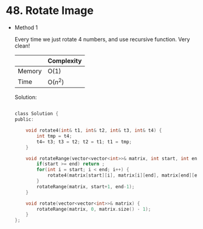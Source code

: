 # 48. Rotate Image 
- Method 1

    Every time we just rotate 4 numbers, and use recursive function. Very clean!

    | |   Complexity  |
    | ----------- | ----------- | 
    |  Memory     | O(1) | 
    |      Time       |  O($n^2$) | 


    Solution:

    ``` h

    class Solution {
    public:

        void rotate4(int& t1, int& t2, int& t3, int& t4) {
            int tmp = t4;
            t4= t3; t3 = t2; t2 = t1; t1 = tmp;
        }

        void rotateRange(vector<vector<int>>& matrix, int start, int end) {
            if(start >= end) return ;
            for(int i = start; i < end; i++) {
                rotate4(matrix[start][i], matrix[i][end], matrix[end][end+start-i], matrix[end+start-i][start]);
            }
            rotateRange(matrix, start+1, end-1);
        }

        void rotate(vector<vector<int>>& matrix) {
            rotateRange(matrix, 0, matrix.size() - 1);
        }
    };

    ```

<!-- - Method 2

    This is another method.

    | |   Complexity  |
    | ----------- | ----------- | 
    |  Memory     | O(n) | 
    |      Time       |  O(n) | 


    Solution:

    ``` h



    ```

- Additional Knowledge:
       
    Here are some additional knowledge.



<br> -->